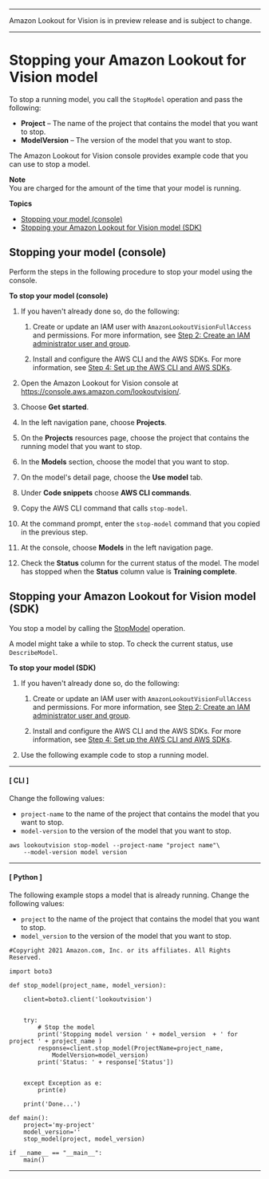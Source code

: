 --------

Amazon Lookout for Vision is in preview release and is subject to change\.

--------

# Stopping your Amazon Lookout for Vision model<a name="run-stop-model"></a>

To stop a running model, you call the `StopModel` operation and pass the following:
+ **Project** – The name of the project that contains the model that you want to stop\.
+ **ModelVersion** – The version of the model that you want to stop\.

The Amazon Lookout for Vision console provides example code that you can use to stop a model\. 

**Note**  
You are charged for the amount of the time that your model is running\. 

**Topics**
+ [Stopping your model \(console\)](#stop-model)
+ [Stopping your Amazon Lookout for Vision model \(SDK\)](#stop-model-sdk)

## Stopping your model \(console\)<a name="stop-model"></a>

Perform the steps in the following procedure to stop your model using the console\. 

**To stop your model \(console\)**

1. If you haven't already done so, do the following:

   1. Create or update an IAM user with `AmazonLookoutVisionFullAccess` and permissions\. For more information, see [Step 2: Create an IAM administrator user and group](su-account-user.md)\.

   1. Install and configure the AWS CLI and the AWS SDKs\. For more information, see [Step 4: Set up the AWS CLI and AWS SDKs](su-awscli-sdk.md)\.

1. Open the Amazon Lookout for Vision console at [ https://console\.aws\.amazon\.com/lookoutvision/]( https://console.aws.amazon.com/lookoutvision/)\.

1. Choose **Get started**\. 

1. In the left navigation pane, choose **Projects**\.

1. On the **Projects** resources page, choose the project that contains the running model that you want to stop\.

1. In the **Models** section, choose the model that you want to stop\. 

1. On the model's detail page, choose the **Use model** tab\. 

1. Under **Code snippets** choose **AWS CLI commands**\. 

1. Copy the AWS CLI command that calls `stop-model`\.

1. At the command prompt, enter the `stop-model` command that you copied in the previous step\. 

1. At the console, choose **Models** in the left navigation page\.

1. Check the **Status** column for the current status of the model\. The model has stopped when the **Status** column value is **Training complete**\. 

## Stopping your Amazon Lookout for Vision model \(SDK\)<a name="stop-model-sdk"></a>

You stop a model by calling the [StopModel](https://docs.aws.amazon.com/lookout-for-vision/latest/APIReference/API_StopModel) operation\. 

A model might take a while to stop\. To check the current status, use `DescribeModel`\. 

**To stop your model \(SDK\)**

1. If you haven't already done so, do the following:

   1. Create or update an IAM user with `AmazonLookoutVisionFullAccess` and permissions\. For more information, see [Step 2: Create an IAM administrator user and group](su-account-user.md)\.

   1. Install and configure the AWS CLI and the AWS SDKs\. For more information, see [Step 4: Set up the AWS CLI and AWS SDKs](su-awscli-sdk.md)\.

1. Use the following example code to stop a running model\.

------
#### [ CLI ]

   Change the following values: 
   + `project-name` to the name of the project that contains the model that you want to stop\.
   + `model-version` to the version of the model that you want to stop\.

   ```
   aws lookoutvision stop-model --project-name "project name"\
       --model-version model version
   ```

------
#### [ Python ]

   The following example stops a model that is already running\. Change the following values:
   + `project` to the name of the project that contains the model that you want to stop\.
   + `model_version` to the version of the model that you want to stop\.

   ```
   #Copyright 2021 Amazon.com, Inc. or its affiliates. All Rights Reserved.
   
   import boto3
   
   def stop_model(project_name, model_version):
   
       client=boto3.client('lookoutvision')
   
   
       try:
           # Stop the model
           print('Stopping model version ' + model_version  + ' for project ' + project_name )
           response=client.stop_model(ProjectName=project_name,
               ModelVersion=model_version)
           print('Status: ' + response['Status'])
   
   
       except Exception as e:
           print(e)
           
       print('Done...')
       
   def main():
       project='my-project'
       model_version=''
       stop_model(project, model_version)
   
   if __name__ == "__main__":
       main()
   ```

------